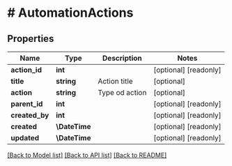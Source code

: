 # # AutomationActions

## Properties

Name | Type | Description | Notes
------------ | ------------- | ------------- | -------------
**action_id** | **int** |  | [optional] [readonly]
**title** | **string** | Action title | [optional]
**action** | **string** | Type od action | [optional]
**parent_id** | **int** |  | [optional] [readonly]
**created_by** | **int** |  | [optional] [readonly]
**created** | **\DateTime** |  | [optional] [readonly]
**updated** | **\DateTime** |  | [optional] [readonly]

[[Back to Model list]](../../README.md#models) [[Back to API list]](../../README.md#endpoints) [[Back to README]](../../README.md)
